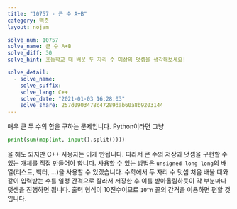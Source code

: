 ```yaml
---
title: "10757 - 큰 수 A+B"
category: 백준
layout: nojam

solve_num: 10757
solve_name: 큰 수 A+B
solve_diff: 30
solve_hint: 초등학교 때 배운 두 자리 수 이상의 덧셈을 생각해보세요!

solve_detail:
  - solve_name:
    solve_suffix:
    solve_lang: C++
    solve_date: "2021-01-03 16:28:03"
    solve_share: 257d0903478c47289dab60a8b9203144
---
```


매우 큰 두 수의 합을 구하는 문제입니다. Python이라면 그냥

```python
print(sum(map(int, input().split())))
```

을 해도 되지만 C++ 사용자는 이게 안됩니다. 따라서 큰 수의 저장과 덧셈을 구현할 수 있는 개체를 직접 만들어야 합니다. 사용할 수 있는 방법은 `unsigned long long`의 배열(리스트, 벡터, ...)을 사용할 수 있겠습니다. 수학에서 두 자리 수 덧셈 처음 배울 때와 같이 입력받는 수를 일정 간격으로 잘라서 저장한 후 이를 받아올림하듯이 각 부분마다 덧셈을 진행하면 됩니다. 출력 형식이 10진수이므로 `10^n` 꼴의 간격을 이용하면 편할 것입니다.
